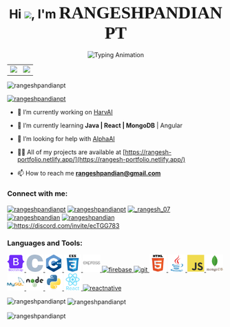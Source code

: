 <h1 align="center">
  Hi <img src="https://raw.githubusercontent.com/MartinHeinz/MartinHeinz/master/wave.gif" width="30px" />, I'm 
  <span style="font-family:Algerian; font-size:40px;">RANGESHPANDIAN PT</span>
</h1>
<p align="center">
  <img src="https://readme-typing-svg.herokuapp.com?font=Fira+Code&size=24&pause=1000&color=00C4FF&center=true&vCenter=true&width=600&lines=A+Passionate+Full-Stack+Developer;Data+Scientist" alt="Typing Animation" />
</p>


<table align="center">
  <tr>
    <td>
      <img src="https://media.giphy.com/media/v1.Y2lkPTc5MGI3NjExN29vOGc0ZzVvdWo2NDZueTBoeXNvd3V0dXVzbWd6NGQ5anVhOHp4OCZlcD12MV9naWZzX3NlYXJjaCZjdD1n/dxn6fRlTIShoeBr69N/giphy.gif" width="200"/>
    </td>
    <td>
      <img src="https://media.giphy.com/media/v1.Y2lkPTc5MGI3NjExZThqeDZjZmVlemRhaXpvNmthZnpxamQ3c2xvbmlnZHdsdG14OWgzaCZlcD12MV9naWZzX3NlYXJjaCZjdD1n/78XCFBGOlS6keY1Bil/giphy.gif" width="200"/>
    </td>
  </tr>
</table>


<p align="left"> <img src="https://komarev.com/ghpvc/?username=rangeshpandianpt&label=Profile%20views&color=0e75b6&style=flat" alt="rangeshpandianpt" /> </p>

<p align="left"> <a href="https://github.com/ryo-ma/github-profile-trophy"><img src="https://github-profile-trophy.vercel.app/?username=rangeshpandianpt" alt="rangeshpandianpt" /></a> </p>

- 🔭 I’m currently working on [HarvAI](https://harva-i.netlify.app/)

- 🌱 I’m currently learning **Java | React | MongoDB** | Angular

- 🤝 I’m looking for help with [AlphaAI](https://alpha-trendai.netlify.app/)

- 👨‍💻 All of my projects are available at [https://rangesh-portfolio.netlify.app/](https://rangesh-portfolio.netlify.app/)

- 📫 How to reach me **rangeshpandian@gmail.com**

<h3 align="left">Connect with me:</h3>
<p align="left">
<a href="https://www.linkedin.com/in/rangeshpandian-pt-428b04325/" target="blank"><img align="center" src="https://raw.githubusercontent.com/rahuldkjain/github-profile-readme-generator/master/src/images/icons/Social/linked-in-alt.svg" alt="rangeshpandianpt" height="30" width="40" /></a>
<a href="https://kaggle.com/rangeshpandianpt" target="blank"><img align="center" src="https://raw.githubusercontent.com/rahuldkjain/github-profile-readme-generator/master/src/images/icons/Social/kaggle.svg" alt="rangeshpandianpt" height="30" width="40" /></a>
<a href="https://instagram.com/_rangesh_07" target="blank"><img align="center" src="https://raw.githubusercontent.com/rahuldkjain/github-profile-readme-generator/master/src/images/icons/Social/instagram.svg" alt="_rangesh_07" height="30" width="40" /></a>
<a href="https://www.hackerrank.com/rangeshpandian" target="blank"><img align="center" src="https://raw.githubusercontent.com/rahuldkjain/github-profile-readme-generator/master/src/images/icons/Social/hackerrank.svg" alt="rangeshpandian" height="30" width="40" /></a>
<a href="https://www.leetcode.com/rangeshpandian" target="blank"><img align="center" src="https://raw.githubusercontent.com/rahuldkjain/github-profile-readme-generator/master/src/images/icons/Social/leet-code.svg" alt="rangeshpandian" height="30" width="40" /></a>
<a href="https://discord.gg/https://discord.com/invite/ecTGG783" target="blank"><img align="center" src="https://raw.githubusercontent.com/rahuldkjain/github-profile-readme-generator/master/src/images/icons/Social/discord.svg" alt="https://discord.com/invite/ecTGG783" height="30" width="40" /></a>
</p>

<h3 align="left">Languages and Tools:</h3>
<p align="left"> <a href="https://getbootstrap.com" target="_blank" rel="noreferrer"> <img src="https://raw.githubusercontent.com/devicons/devicon/master/icons/bootstrap/bootstrap-plain-wordmark.svg" alt="bootstrap" width="40" height="40"/> </a> <a href="https://www.cprogramming.com/" target="_blank" rel="noreferrer"> <img src="https://raw.githubusercontent.com/devicons/devicon/master/icons/c/c-original.svg" alt="c" width="40" height="40"/> </a> <a href="https://www.w3schools.com/cpp/" target="_blank" rel="noreferrer"> <img src="https://raw.githubusercontent.com/devicons/devicon/master/icons/cplusplus/cplusplus-original.svg" alt="cplusplus" width="40" height="40"/> </a> <a href="https://www.w3schools.com/css/" target="_blank" rel="noreferrer"> <img src="https://raw.githubusercontent.com/devicons/devicon/master/icons/css3/css3-original-wordmark.svg" alt="css3" width="40" height="40"/> </a> <a href="https://expressjs.com" target="_blank" rel="noreferrer"> <img src="https://raw.githubusercontent.com/devicons/devicon/master/icons/express/express-original-wordmark.svg" alt="express" width="40" height="40"/> </a> <a href="https://firebase.google.com/" target="_blank" rel="noreferrer"> <img src="https://www.vectorlogo.zone/logos/firebase/firebase-icon.svg" alt="firebase" width="40" height="40"/> </a> <a href="https://git-scm.com/" target="_blank" rel="noreferrer"> <img src="https://www.vectorlogo.zone/logos/git-scm/git-scm-icon.svg" alt="git" width="40" height="40"/> </a> <a href="https://www.w3.org/html/" target="_blank" rel="noreferrer"> <img src="https://raw.githubusercontent.com/devicons/devicon/master/icons/html5/html5-original-wordmark.svg" alt="html5" width="40" height="40"/> </a> <a href="https://www.java.com" target="_blank" rel="noreferrer"> <img src="https://raw.githubusercontent.com/devicons/devicon/master/icons/java/java-original.svg" alt="java" width="40" height="40"/> </a> <a href="https://developer.mozilla.org/en-US/docs/Web/JavaScript" target="_blank" rel="noreferrer"> <img src="https://raw.githubusercontent.com/devicons/devicon/master/icons/javascript/javascript-original.svg" alt="javascript" width="40" height="40"/> </a> <a href="https://www.mongodb.com/" target="_blank" rel="noreferrer"> <img src="https://raw.githubusercontent.com/devicons/devicon/master/icons/mongodb/mongodb-original-wordmark.svg" alt="mongodb" width="40" height="40"/> </a> <a href="https://www.mysql.com/" target="_blank" rel="noreferrer"> <img src="https://raw.githubusercontent.com/devicons/devicon/master/icons/mysql/mysql-original-wordmark.svg" alt="mysql" width="40" height="40"/> </a> <a href="https://nodejs.org" target="_blank" rel="noreferrer"> <img src="https://raw.githubusercontent.com/devicons/devicon/master/icons/nodejs/nodejs-original-wordmark.svg" alt="nodejs" width="40" height="40"/> </a> <a href="https://www.python.org" target="_blank" rel="noreferrer"> <img src="https://raw.githubusercontent.com/devicons/devicon/master/icons/python/python-original.svg" alt="python" width="40" height="40"/> </a> <a href="https://reactjs.org/" target="_blank" rel="noreferrer"> <img src="https://raw.githubusercontent.com/devicons/devicon/master/icons/react/react-original-wordmark.svg" alt="react" width="40" height="40"/> </a> <a href="https://reactnative.dev/" target="_blank" rel="noreferrer"> <img src="https://reactnative.dev/img/header_logo.svg" alt="reactnative" width="40" height="40"/> </a> </p>

<p><img align="left" src="https://github-readme-stats.vercel.app/api/top-langs?username=rangeshpandianpt&show_icons=true&locale=en&layout=compact" alt="rangeshpandianpt" /></p>

<p>&nbsp;<img align="center" src="https://github-readme-stats.vercel.app/api?username=rangeshpandianpt&show_icons=true&locale=en" alt="rangeshpandianpt" /></p>

<p><img align="center" src="https://github-readme-streak-stats.herokuapp.com/?user=rangeshpandianpt&" alt="rangeshpandianpt" /></p>
